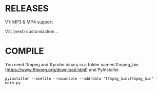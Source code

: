 # RELEASES
V1: MP3 & MP4 support

V2: (next) customization...
# COMPILE
You need ffmpeg and ffprobe binary in a folder named ffmpeg_bin (https://www.ffmpeg.org/download.html) and PyInstaller.

```
pyinstaller --onefile --noconsole --add-data "ffmpeg_bin;ffmpeg_bin" main.py
```

